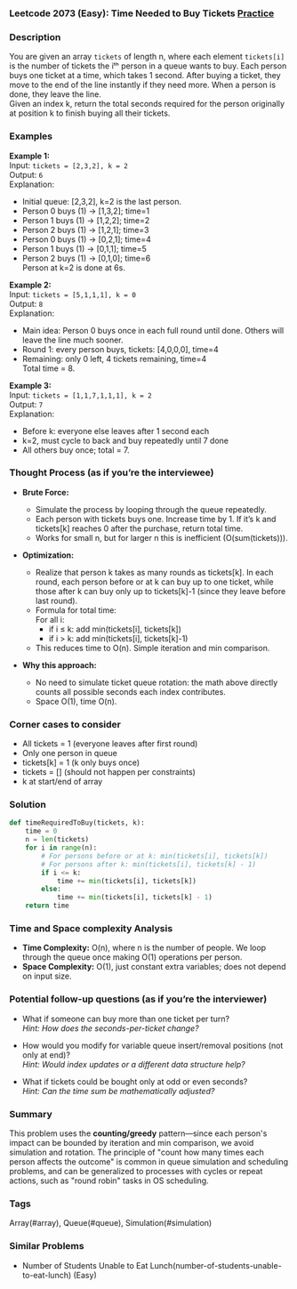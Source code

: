 ### Leetcode 2073 (Easy): Time Needed to Buy Tickets [Practice](https://leetcode.com/problems/time-needed-to-buy-tickets)

### Description  
You are given an array `tickets` of length n, where each element `tickets[i]` is the number of tickets the iᵗʰ person in a queue wants to buy. Each person buys one ticket at a time, which takes 1 second. After buying a ticket, they move to the end of the line instantly if they need more. When a person is done, they leave the line.  
Given an index k, return the total seconds required for the person originally at position k to finish buying all their tickets.

### Examples  

**Example 1:**  
Input: `tickets = [2,3,2], k = 2`  
Output: `6`  
Explanation:  
- Initial queue: [2,3,2], k=2 is the last person.
- Person 0 buys (1) → [1,3,2]; time=1  
- Person 1 buys (1) → [1,2,2]; time=2  
- Person 2 buys (1) → [1,2,1]; time=3  
- Person 0 buys (1) → [0,2,1]; time=4  
- Person 1 buys (1) → [0,1,1]; time=5  
- Person 2 buys (1) → [0,1,0]; time=6  
Person at k=2 is done at 6s.

**Example 2:**  
Input: `tickets = [5,1,1,1], k = 0`  
Output: `8`  
Explanation:  
- Main idea: Person 0 buys once in each full round until done. Others will leave the line much sooner.
- Round 1: every person buys, tickets: [4,0,0,0], time=4  
- Remaining: only 0 left, 4 tickets remaining, time=4  
Total time = 8.

**Example 3:**  
Input: `tickets = [1,1,7,1,1,1], k = 2`  
Output: `7`  
Explanation:  
- Before k: everyone else leaves after 1 second each  
- k=2, must cycle to back and buy repeatedly until 7 done  
- All others buy once; total = 7.

### Thought Process (as if you’re the interviewee)  
- **Brute Force:**  
  - Simulate the process by looping through the queue repeatedly.
  - Each person with tickets buys one. Increase time by 1. If it’s k and tickets[k] reaches 0 after the purchase, return total time.
  - Works for small n, but for larger n this is inefficient (O(sum(tickets))).

- **Optimization:**  
  - Realize that person k takes as many rounds as tickets[k]. In each round, each person before or at k can buy up to one ticket, while those after k can buy only up to tickets[k]-1 (since they leave before last round).
  - Formula for total time:  
    For all i:
      - if i ≤ k: add min(tickets[i], tickets[k])
      - if i > k: add min(tickets[i], tickets[k]-1)
  - This reduces time to O(n). Simple iteration and min comparison.

- **Why this approach:**  
  - No need to simulate ticket queue rotation: the math above directly counts all possible seconds each index contributes.  
  - Space O(1), time O(n).

### Corner cases to consider  
- All tickets = 1 (everyone leaves after first round)  
- Only one person in queue  
- tickets[k] = 1 (k only buys once)
- tickets = [] (should not happen per constraints)
- k at start/end of array

### Solution

```python
def timeRequiredToBuy(tickets, k):
    time = 0
    n = len(tickets)
    for i in range(n):
        # For persons before or at k: min(tickets[i], tickets[k])
        # For persons after k: min(tickets[i], tickets[k] - 1)
        if i <= k:
            time += min(tickets[i], tickets[k])
        else:
            time += min(tickets[i], tickets[k] - 1)
    return time
```

### Time and Space complexity Analysis  

- **Time Complexity:** O(n), where n is the number of people. We loop through the queue once making O(1) operations per person.
- **Space Complexity:** O(1), just constant extra variables; does not depend on input size.

### Potential follow-up questions (as if you’re the interviewer)  

- What if someone can buy more than one ticket per turn?  
  *Hint: How does the seconds-per-ticket change?*

- How would you modify for variable queue insert/removal positions (not only at end)?  
  *Hint: Would index updates or a different data structure help?*

- What if tickets could be bought only at odd or even seconds?  
  *Hint: Can the time sum be mathematically adjusted?*

### Summary
This problem uses the **counting/greedy** pattern—since each person's impact can be bounded by iteration and min comparison, we avoid simulation and rotation. The principle of "count how many times each person affects the outcome" is common in queue simulation and scheduling problems, and can be generalized to processes with cycles or repeat actions, such as "round robin" tasks in OS scheduling.

### Tags
Array(#array), Queue(#queue), Simulation(#simulation)

### Similar Problems
- Number of Students Unable to Eat Lunch(number-of-students-unable-to-eat-lunch) (Easy)